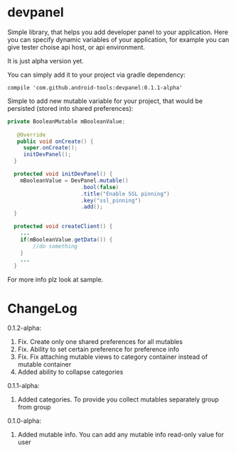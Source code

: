 # devpanel
Simple library, that helps you add developer panel to your application. Here you can specify dynamic variables of your application, for example you can give tester choise api host, or api environment.

It is just alpha version yet.

You can simply add it to your project via gradle dependency:

```compile 'com.github.android-tools:devpanel:0.1.1-alpha'```

Simple to add new mutable variable for your project, that would be persisted (stored into shared preferences):

```java
private BooleanMutable mBooleanValue;
 
   @Override
   public void onCreate() {
     super.onCreate();
     initDevPanel();
  }

  protected void initDevPanel() {
    mBooleanValue = DevPanel.mutable()
                       .bool(false)
                       .title("Enable SSL pinning")
                       .key("ssl_pinning")
                       .add();
  }

  protected void createClient() {
    ...
    if(mBooleanValue.getData()) {
        //do something
    }
    ...
  }
```
  
For more info plz look at sample.

# ChangeLog
0.1.2-alpha:
1. Fix. Create only one shared preferences for all mutables
2. Fix. Ability to set certain preference for preference info
3. Fix. Fix attaching mutable views to category container instead of mutable container
4. Added ability to collapse categories

0.1.1-alpha:
1. Added categories. To provide you collect mutables separately group from group

0.1.0-alpha:
1. Added mutable info. You can add any mutable info read-only value for user